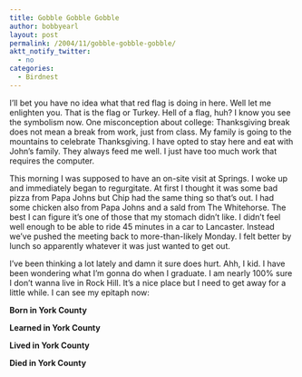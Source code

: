 ```yaml
---
title: Gobble Gobble Gobble
author: bobbyearl
layout: post
permalink: /2004/11/gobble-gobble-gobble/
aktt_notify_twitter:
  - no
categories:
  - Birdnest
---
```

I&#8217;ll bet you have no idea what that red flag is doing in here. Well let me enlighten you. That is the flag or Turkey. Hell of a flag, huh? I know you see the symbolism now. One misconception about college: Thanksgiving break does not mean a break from work, just from class. My family is going to the mountains to celebrate Thanksgiving. I have opted to stay here and eat with John&#8217;s family. They always feed me well. I just have too much work that requires the computer. 

This morning I was supposed to have an on-site visit at Springs. I woke up and immediately began to regurgitate. At first I thought it was some bad pizza from Papa Johns but Chip had the same thing so that&#8217;s out. I had some chicken also from Papa Johns and a sald from The Whitehorse. The best I can figure it&#8217;s one of those that my stomach didn&#8217;t like. I didn&#8217;t feel well enough to be able to ride 45 minutes in a car to Lancaster. Instead we&#8217;ve pushed the meeting back to more-than-likely Monday. I felt better by lunch so apparently whatever it was just wanted to get out.

I&#8217;ve been thinking a lot lately and damn it sure does hurt. Ahh, I kid. I have been wondering what I&#8217;m gonna do when I graduate. I am nearly 100% sure I don&#8217;t wanna live in Rock Hill. It&#8217;s a nice place but I need to get away for a little while. I can see my epitaph now:

**Born in York County**  

**Learned in York County**  

**Lived in York County**  

**Died in York County**
